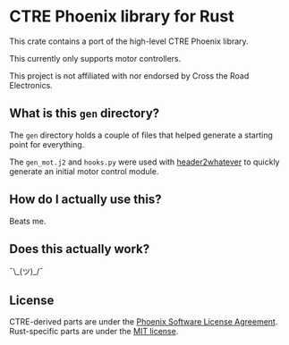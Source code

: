 # CTRE Phoenix library for Rust
This crate contains a port of the high-level CTRE Phoenix library.

This currently only supports motor controllers.

This project is not affiliated with nor endorsed by Cross the Road Electronics.

## What is this `gen` directory?
The `gen` directory holds a couple of files that helped generate a starting point for everything.

The `gen_mot.j2` and `hooks.py` were used with [header2whatever](https://github.com/virtuald/header2whatever)
to quickly generate an initial motor control module.

## How do I actually use this?
Beats me.

## Does this actually work?
¯\\\_(ツ)_/¯

## License
CTRE-derived parts are under the [Phoenix Software License Agreement](LICENSE).
Rust-specific parts are under the [MIT license](LICENSE-MIT).
